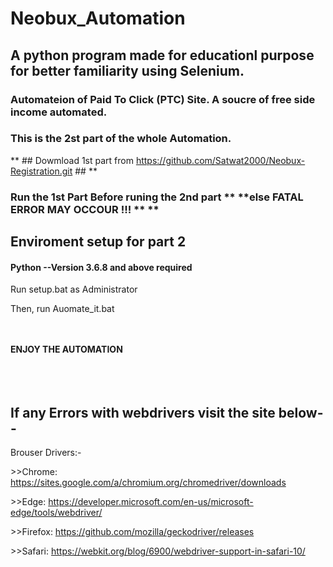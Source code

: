 # Neobux_Automation
## A python program made for educationl purpose for better familiarity using Selenium.
### Automateion of Paid To Click (PTC) Site. A soucre of free side income automated.
### This is the 2st part of the whole Automation.
** ## Dowmload 1st part from https://github.com/Satwat2000/Neobux-Registration.git ## **
### Run the 1st Part Before runing the 2nd part ** **else FATAL ERROR MAY OCCOUR !!! ** **

## Enviroment setup for part 2 <br>
 <h4> Python --Version 3.6.8 and above required</h4>
 <p> Run setup.bat as Administrator </p>
 <p> Then, run Auomate_it.bat <p>
     
 <br><br>
  **ENJOY THE AUTOMATION** 
 <br><br>
<br><br> 
 
<h2> If any Errors with webdrivers visit the site below--</h2>

Brouser Drivers:- <br>
    <p>>>Chrome:	https://sites.google.com/a/chromium.org/chromedriver/downloads</P>
    <P>>>Edge:	https://developer.microsoft.com/en-us/microsoft-edge/tools/webdriver/</p>
    <P>>>Firefox:	https://github.com/mozilla/geckodriver/releases</p>
    <p>>>Safari:	https://webkit.org/blog/6900/webdriver-support-in-safari-10/</p>

